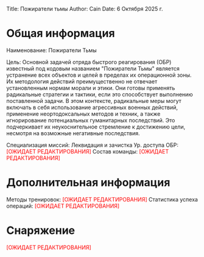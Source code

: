Title: Пожиратели тьмы
Author: Cain
Date: 6 Октября 2025 г.

# Общая информация
Наименование: Пожиратели Тьмы

Цель: Основной задачей отряда быстрого реагирования (ОБР) известный под кодовым названием "Пожиратели Тьмы" является устранение всех объектов и целей в пределах их операционной зоны. Их методология действий преимущественно не отвечает установленным нормам морали и этики. Они готовы применять радикальные стратегии и тактики, если это способствует выполнению поставленной задачи. В этом контексте, радикальные меры могут включать в себя использование агрессивных военных действий, применение неортодоксальных методов и техник, а также игнорирование потенциальных гуманитарных последствий. Это подчеркивает их неукоснительное стремление к достижению цели, несмотря на возможные негативные последствия.

Специализация миссий: Леквидация и зачистка
Ур. доступа ОБР: <span style="color:red">[ОЖИДАЕТ РЕДАКТИРОВАНИЯ]</span>
Состав команды: <span style="color:red">[ОЖИДАЕТ РЕДАКТИРОВАНИЯ]</span>

# Дополнительная информация
Методы тренировок: <span style="color:red">[ОЖИДАЕТ РЕДАКТИРОВАНИЯ]</span>
Статистика успеха операций: <span style="color:red">[ОЖИДАЕТ РЕДАКТИРОВАНИЯ]</span>

# Снаряжение
<span style="color:red">[ОЖИДАЕТ РЕДАКТИРОВАНИЯ]</span>
